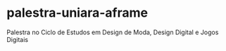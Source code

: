 # palestra-uniara-aframe
Palestra no Ciclo de Estudos em Design de Moda, Design Digital e Jogos Digitais
